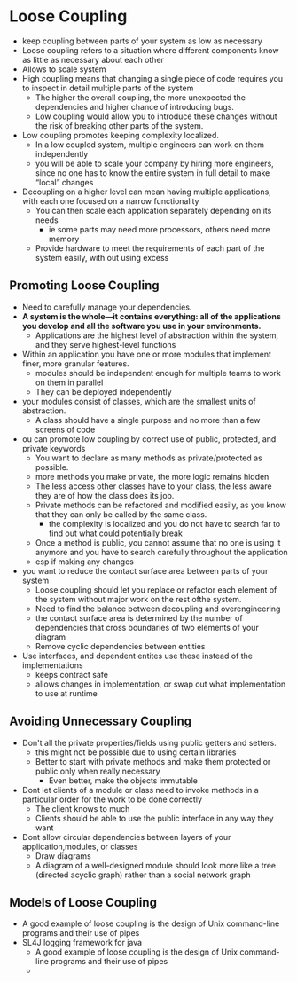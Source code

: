 # Loose Coupling

- keep coupling between parts of your system as low as necessary
- Loose coupling refers to a situation where different components know as little as necessary about each other
- Allows to scale system
- High coupling means that changing a single piece of code requires you to inspect in detail multiple parts of the system
  - The higher the overall coupling, the more unexpected the dependencies and higher chance of introducing bugs.
  -  Low coupling would allow you to introduce these changes without the risk of breaking other parts of the system.
- Low coupling promotes keeping complexity localized.
  - In a low coupled system, multiple engineers can work on them independently
  - you will be able to scale your company by hiring more engineers, since no one has to know the entire system in full detail to make “local” changes
- Decoupling on a higher level can mean having multiple applications, with each one focused on a narrow functionality
  - You can then scale each application separately depending on its needs
    - ie some parts may need more processors, others need more memory
  - Provide hardware to meet the requirements of each part of the system easily, with out using excess

## Promoting Loose Coupling

- Need to carefully manage your dependencies.
- **A system is the whole—it contains everything: all of the applications you develop and all the software you use in your environments.**
  - Applications are the highest level of abstraction within the system, and they serve highest-level functions
- Within an application you have one or more modules that implement finer, more granular features.
  - modules should be independent enough for multiple teams to work on them in parallel
  - They can be deployed independently
- your modules consist of classes, which are the smallest units of abstraction.
  - A class should have a single purpose and no more than a few screens of code
- ou can promote low coupling by correct use of public, protected, and private keywords
  - You want to declare as many methods as private/protected as possible.
  - more methods you make private, the more logic remains hidden
  - The less access other classes have to your class, the less aware they are of how the class does its job.
  - Private methods can be refactored and modified easily, as you know that they can only be called by the same class.
    - the complexity is localized and you do not have to search far to find out what could potentially break
  -  Once a method is public, you cannot assume that no one is using it anymore and you have to search carefully throughout the application
    - esp if making any changes
- you want to reduce the contact surface area between parts of your system
  - Loose coupling should let you replace or refactor each element of the system without major work on the rest ofthe system.
  - Need to find the balance between decoupling and overengineering
  - the contact surface area is determined by the number of dependencies that cross boundaries of two elements of your diagram
  - Remove cyclic dependencies between entities
- Use interfaces, and dependent entites use these instead of the implementations
  - keeps contract safe
  - allows changes in implementation, or swap out what implementation to use at runtime

## Avoiding Unnecessary Coupling

- Don't all the private properties/fields using public getters and setters.
  - this might not be possible due to using certain libraries
  - Better to start with private methods and make them protected or public only when really necessary
    - Even better, make the objects immutable
- Dont let clients of a module or class need to invoke methods in a particular order for the work to be done correctly
  - The client knows to much
  - Clients should be able to use the public interface in any way they want
- Dont allow circular dependencies between layers of your application,modules, or classes
  - Draw diagrams
  - A diagram of a well-designed module should look more like a tree (directed acyclic graph) rather than a social network graph

## Models of Loose Coupling

- A good example of loose coupling is the design of Unix command-line programs and their use of pipes
- SL4J logging framework for java
  - A good example of loose coupling is the design of Unix command-line programs and their use of pipes
  - 
